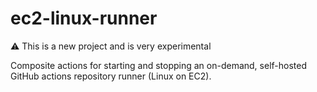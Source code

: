 # ec2-linux-runner

⚠️ This is a new project and is very experimental

Composite actions for starting and stopping an on-demand, self-hosted GitHub actions repository runner (Linux on EC2).

